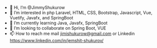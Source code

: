- 👋 Hi, I’m @JimmyShukurow
- 👀 I’m interested in php Laravel, HTML, CSS, Bootstrap, Javascript, Vue, Vuetify, Javafx, and SpringBoot
- 🌱 I’m currently learning Java, Javafx, SpringBoot
- 💞️ I’m looking to collaborate on Spring Boot, VUE
- 📫 How to reach me mail jimishukurow@gmail.com or Linkedin https://www.linkedin.com/in/jemshit-shukurov/

<!---
JimmyShukurow/JimmyShukurow is a ✨ special ✨ repository because its `README.md` (this file) appears on your GitHub profile.
You can click the Preview link to take a look at your changes.
--->
